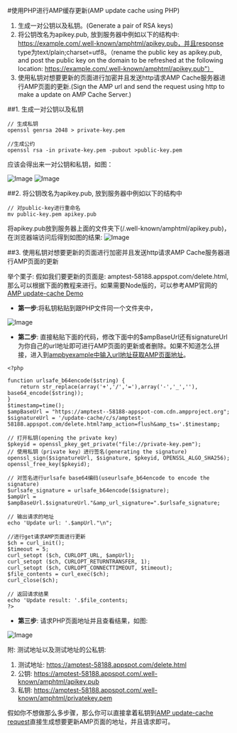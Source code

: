 #使用PHP进行AMP缓存更新(AMP update cache using PHP)

1. 生成一对公钥以及私钥。(Generate a pair of RSA keys)
2. 将公钥改名为apikey.pub, 放到服务器中例如以下的结构中: https://example.com/.well-known/amphtml/apikey.pub，并且response type为text/plain;charset=utf8。（rename the public key as apikey.pub, and post the public key on the domain to be refreshed at the following location: https://example.com/.well-known/amphtml/apikey.pub"）
3. 使用私钥对想要更新的页面进行加密并且发送http请求AMP Cache服务器进行AMP页面的更新.(Sign the AMP url and send the request using http to make a update on AMP Cache Server.)

##1. 生成一对公钥以及私钥

````
// 生成私钥
openssl genrsa 2048 > private-key.pem

//生成公约
openssl rsa -in private-key.pem -pubout >public-key.pem
````

应该会得出来一对公钥和私钥，如图：

![Image](../../resource/img/publickey.png)
![Image](../../resource/img/privatekey.png)


##2. 将公钥改名为apikey.pub, 放到服务器中例如以下的结构中


````
// 对public-key进行重命名
mv public-key.pem apikey.pub
````

将apikey.pub放到服务器上面的文件夹下(/.well-known/amphtml/apikey.pub)，在浏览器端访问后得到如图的结果: 
![Image](../../resource/img/publickey-on-server.png)

##3. 使用私钥对想要更新的页面进行加密并且发送http请求AMP Cache服务器进行AMP页面的更新

举个栗子: 假如我们要更新的页面是: amptest-58188.appspot.com/delete.html,那么可以根据下面的教程来进行。如果需要Node版的，可以参考AMP官网的[AMP update-cache Demo](https://github.com/ampproject/samples/tree/master/amp-update-cache)

* **第一步**:将私钥粘贴到跟PHP文件同一个文件夹中，

![Image](../../resource/img/amp-cache-update-php-structure.png)


* **第二步**: 直接粘贴下面的代码，修改下面中的$ampBaseUrl还有signatureUrl为你自己的url地址即可进行AMP页面的更新或者删除。如果不知道怎么拼接，进入到[ampbyexample中输入url地址获取AMP页面地址](https://ampbyexample.com/advanced/using_the_google_amp_cache/)。


````
<?php

function urlsafe_b64encode($string) {
    return str_replace(array('+','/','='),array('-','_',''), base64_encode($string));
}
$timestamp=time();
$ampBaseUrl = "https://amptest--58188-appspot-com.cdn.ampproject.org";
$signatureUrl = '/update-cache/c/s/amptest-58188.appspot.com/delete.html?amp_action=flush&amp_ts='.$timestamp;

// 打开私钥(opening the private key)
$pkeyid = openssl_pkey_get_private("file://private-key.pem");
// 使用私钥（private key）进行签名(generating the signature)
openssl_sign($signatureUrl, $signature, $pkeyid, OPENSSL_ALGO_SHA256);
openssl_free_key($pkeyid);

// 对签名进行urlsafe base64编码(useurlsafe_b64encode to encode the signature)
$urlsafe_signature = urlsafe_b64encode($signature);
$ampUrl = $ampBaseUrl.$signatureUrl."&amp_url_signature=".$urlsafe_signature;

// 输出请求的地址
echo 'Update url: '.$ampUrl."\n";

//进行get请求AMP页面进行更新
$ch = curl_init();
$timeout = 5;
curl_setopt ($ch, CURLOPT_URL, $ampUrl);
curl_setopt ($ch, CURLOPT_RETURNTRANSFER, 1);
curl_setopt ($ch, CURLOPT_CONNECTTIMEOUT, $timeout);
$file_contents = curl_exec($ch);
curl_close($ch);
 
// 返回请求结果
echo 'Update result: '.$file_contents;
?>

````

* **第三步**: 请求PHP页面地址并且查看结果，如图: 

![Image](../../resource/img/amp-update-cache-php-result.png)

附: 
测试地址以及测试地址的公私钥:
1. 测试地址: https://amptest-58188.appspot.com/delete.html
2. 公钥: https://amptest-58188.appspot.com/.well-known/amphtml/apikey.pub
3. 私钥: https://amptest-58188.appspot.com/.well-known/amphtml/privatekey.pem

假如你不想做那么多步骤，那么你可以直接拿着私钥到[AMP update-cache request](https://amp-cache-refresh.appspot.com/)直接生成想要更新AMP页面的地址，并且请求即可。